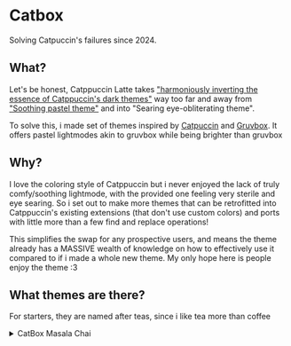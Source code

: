 # Catbox

Solving Catpuccin's failures since 2024.

## What?

Let's be honest, Catppuccin Latte takes ["harmoniously inverting the essence of Catppuccin's dark themes"](https://catppuccin.com/palette) way too far and away from ["Soothing pastel theme"](https://catppuccin.com/) and into "Searing eye-obliterating theme".

To solve this, i made set of themes inspired by [Catpuccin](https://catppuccin.com/) and [Gruvbox](https://github.com/morhetz/gruvbox). It offers pastel lightmodes akin to gruvbox while being brighter than gruvbox

## Why?

I love the coloring style of Catppuccin but i never enjoyed the lack of truly comfy/soothing lightmode, with the provided one feeling very sterile and eye searing. So i set out to make more themes that can be retrofitted into Catppuccin's existing extensions (that don't use custom colors) and ports with little more than a few find and replace operations!

This simplifies the swap for any prospective users, and means the theme already has a MASSIVE wealth of knowledge on how to effectively use it compared to if i made a whole new theme. My only hope here is people enjoy the theme :3

## What themes are there?

For starters, they are named after teas, since i like tea more than coffee

<details>
  <summary>CatBox Masala Chai</summary>

  $${\color{#e68d70}⬤}$$
  $${\color{#d87c7a}⬤}$$
  $${\color{#df8f92}⬤}$$
  $${\color{#a768f9}⬤}$$
  $${\color{#d54d52}⬤}$$
  $${\color{#f0606d}⬤}$$
  $${\color{#f07f40}⬤}$$
  $${\color{#da9413}⬤}$$
  $${\color{#4cab38}⬤}$$
  $${\color{#78bfb8}⬤}$$
  $${\color{#60bfe5}⬤}$$
  $${\color{#56adcf}⬤}$$
  $${\color{#6c97e1}⬤}$$
  $${\color{#9799ff}⬤}$$
  $${\color{#322c2a}⬤}$$
  $${\color{#473c36}⬤}$$
  $${\color{#5a4f44}⬤}$$
  $${\color{#6f6254}⬤}$$
  $${\color{#847564}⬤}$$
  $${\color{#988873}⬤}$$
  $${\color{#ad9c86}⬤}$$
  $${\color{#c1aa8e}⬤}$$
  $${\color{#d8c1a4}⬤}$$
  $${\color{#f2e5bc}⬤}$$
  $${\color{#ebdbb2}⬤}$$
  $${\color{#d5c4a1}⬤}$$
</details>
